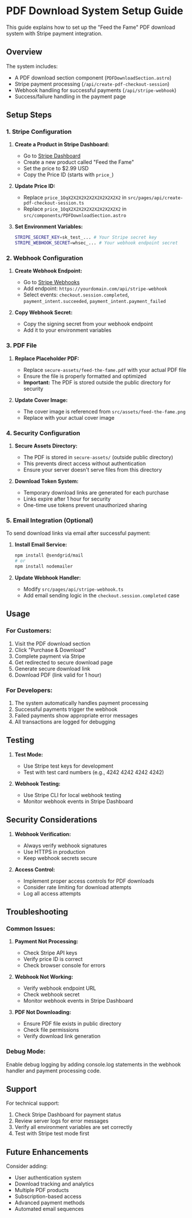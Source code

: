 # PDF Download System Setup Guide

This guide explains how to set up the "Feed the Fame" PDF download system with Stripe payment integration.

## Overview

The system includes:
- A PDF download section component (`PDFDownloadSection.astro`)
- Stripe payment processing (`/api/create-pdf-checkout-session`)
- Webhook handling for successful payments (`/api/stripe-webhook`)
- Success/failure handling in the payment page

## Setup Steps

### 1. Stripe Configuration

1. **Create a Product in Stripe Dashboard:**
   - Go to [Stripe Dashboard](https://dashboard.stripe.com/products)
   - Create a new product called "Feed the Fame"
   - Set the price to $2.99 USD
   - Copy the Price ID (starts with `price_`)

2. **Update Price ID:**
   - Replace `price_1OqX2X2X2X2X2X2X2X2X2X2` in `src/pages/api/create-pdf-checkout-session.ts`
   - Replace `price_1OqX2X2X2X2X2X2X2X2X2X2` in `src/components/PDFDownloadSection.astro`

3. **Set Environment Variables:**
   ```bash
   STRIPE_SECRET_KEY=sk_test_... # Your Stripe secret key
   STRIPE_WEBHOOK_SECRET=whsec_... # Your webhook endpoint secret
   ```

### 2. Webhook Configuration

1. **Create Webhook Endpoint:**
   - Go to [Stripe Webhooks](https://dashboard.stripe.com/webhooks)
   - Add endpoint: `https://yourdomain.com/api/stripe-webhook`
   - Select events: `checkout.session.completed`, `payment_intent.succeeded`, `payment_intent.payment_failed`

2. **Copy Webhook Secret:**
   - Copy the signing secret from your webhook endpoint
   - Add it to your environment variables

### 3. PDF File

1. **Replace Placeholder PDF:**
   - Replace `secure-assets/feed-the-fame.pdf` with your actual PDF file
   - Ensure the file is properly formatted and optimized
   - **Important:** The PDF is stored outside the public directory for security

2. **Update Cover Image:**
   - The cover image is referenced from `src/assets/feed-the-fame.png`
   - Replace with your actual cover image

### 4. Security Configuration

1. **Secure Assets Directory:**
   - The PDF is stored in `secure-assets/` (outside public directory)
   - This prevents direct access without authentication
   - Ensure your server doesn't serve files from this directory

2. **Download Token System:**
   - Temporary download links are generated for each purchase
   - Links expire after 1 hour for security
   - One-time use tokens prevent unauthorized sharing

### 5. Email Integration (Optional)

To send download links via email after successful payment:

1. **Install Email Service:**
   ```bash
   npm install @sendgrid/mail
   # or
   npm install nodemailer
   ```

2. **Update Webhook Handler:**
   - Modify `src/pages/api/stripe-webhook.ts`
   - Add email sending logic in the `checkout.session.completed` case

## Usage

### For Customers:
1. Visit the PDF download section
2. Click "Purchase & Download"
3. Complete payment via Stripe
4. Get redirected to secure download page
5. Generate secure download link
6. Download PDF (link valid for 1 hour)

### For Developers:
1. The system automatically handles payment processing
2. Successful payments trigger the webhook
3. Failed payments show appropriate error messages
4. All transactions are logged for debugging

## Testing

1. **Test Mode:**
   - Use Stripe test keys for development
   - Test with test card numbers (e.g., 4242 4242 4242 4242)

2. **Webhook Testing:**
   - Use Stripe CLI for local webhook testing
   - Monitor webhook events in Stripe Dashboard

## Security Considerations

1. **Webhook Verification:**
   - Always verify webhook signatures
   - Use HTTPS in production
   - Keep webhook secrets secure

2. **Access Control:**
   - Implement proper access controls for PDF downloads
   - Consider rate limiting for download attempts
   - Log all access attempts

## Troubleshooting

### Common Issues:

1. **Payment Not Processing:**
   - Check Stripe API keys
   - Verify price ID is correct
   - Check browser console for errors

2. **Webhook Not Working:**
   - Verify webhook endpoint URL
   - Check webhook secret
   - Monitor webhook events in Stripe Dashboard

3. **PDF Not Downloading:**
   - Ensure PDF file exists in public directory
   - Check file permissions
   - Verify download link generation

### Debug Mode:

Enable debug logging by adding console.log statements in the webhook handler and payment processing code.

## Support

For technical support:
1. Check Stripe Dashboard for payment status
2. Review server logs for error messages
3. Verify all environment variables are set correctly
4. Test with Stripe test mode first

## Future Enhancements

Consider adding:
- User authentication system
- Download tracking and analytics
- Multiple PDF products
- Subscription-based access
- Advanced payment methods
- Automated email sequences
